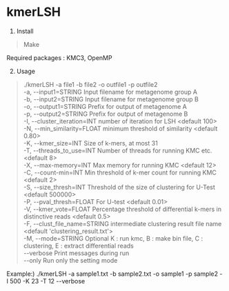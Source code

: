 # kmerLSH


1. Install

> Make

Required packages : KMC3, OpenMP


2. Usage

>./kmerLSH -a file1 -b file2 -o outfile1 -p outfile2\
> -a, --input1=STRING             Input filename for metagenome group A\
> -b, --input2=STRING             Input filename for metagenome group B\
> -o, --output1=STRING            Prefix for output of metagenome A\
> -p, --output2=STRING            Prefix for output of metagenome B\
> -I, --cluster_iteration=INT           number of iteration for LSH <default 100>\
> -N, --min_similarity=FLOAT           minimum threshold of similarity <default 0.80>\
> -K, --kmer_size=INT             Size of k-mers, at most 31\
> -T, --threads_to_use=INT        Number of threads for running KMC etc. <default 8>\
> -X, --max-memory=INT            Max memory for running KMC <default 12>\
> -C, --count-min=INT            Min threshold of k-mer count for running KMC <default 2>\
> -S, --size_thresh=INT       Threshold of the size of clustering for U-Test <default 500000>\
> -P, --pval_thresh=FLOAT       For U-test <default 0.01>\
> -V, --kmer_vote=FLOAT           Percentage threshold of differential k-mers in distinctive reads <default 0.5>\
> -F, --clust_file_name=STRING           intermediate clustering result file name <default 'clustering_result.txt'>\
> -M, --mode=STRING                Optional K : run kmc, B : make bin file, C : clustering, E : extract differential reads\
>     --verbose                   Print messages during run\
>     --only                   Run only the setting mode
>    

Example:)
./kmerLSH -a sample1.txt -b sample2.txt -o sample1 -p sample2 -I 500 -K 23 -T 12 --verbose



